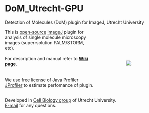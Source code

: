 DoM_Utrecht-GPU
===============

Detection of Molecules (DoM) plugin for ImageJ, Utrecht University

<img src="http://katpyxa.info/software/DoM_logox.png" align="right" style="padding:100px"/>This is <a href="http://www.gnu.org/licenses/gpl.html">open-source</a> <a href='http://rsbweb.nih.gov/ij/'>ImageJ</a> plugin for analysis of single molecule microscopy images (superrsolution PALM/STORM, etc).
<br />
<br />
For description and manual refer to <a href="https://github.com/ekatrukha/DoM_Utrecht/wiki"><strong>Wiki page</strong></a>. 
<br />
<br />
<br />
We use free license of Java Profiler <a href="http://www.ej-technologies.com/products/jprofiler/overview.html">JProfiler</a> to estimate perfomance of plugin. 
<br />
<br />

Developed in <a href='http://cellbiology.science.uu.nl/'>Cell Biology group</a> of Utrecht University.  
<a href="mailto:katpyxa@gmail.com">E-mail</a> for any questions.
